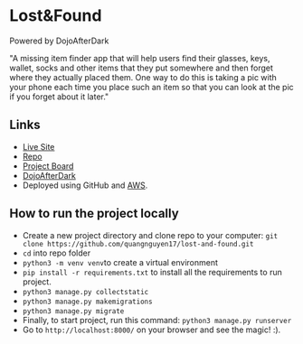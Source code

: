 
# Lost&Found
Powered by DojoAfterDark

"A missing item finder app that will help users find their glasses, keys, wallet, socks and other items that they put somewhere and then forget where they actually placed them. One way to do this is taking a pic with your phone each time you place such an item so that you can look at the pic if you forget about it later."

## Links

- [Live Site](https://lost.dojoafterdark.com)
- [Repo](https://github.com/quangnguyen17/lost-and-found)
- [Project Board](https://github.com/users/quangnguyen17/projects/1)
- [DojoAfterDark](https://dojoafterdark.com)
- Deployed using GitHub and [AWS](https://aws.amazon.com/).

## How to run the project locally

- Create a new project directory and clone repo to your computer: `git clone https://github.com/quangnguyen17/lost-and-found.git`
- `cd` into repo folder
- `python3 -m venv venv`to create a virtual environment
- `pip install -r requirements.txt` to install all the requirements to run project.
- `python3 manage.py collectstatic`
- `python3 manage.py makemigrations`
- `python3 manage.py migrate`
- Finally, to start project, run this command: `python3 manage.py runserver` 
- Go to `http://localhost:8000/` on your browser and see the magic! :).
